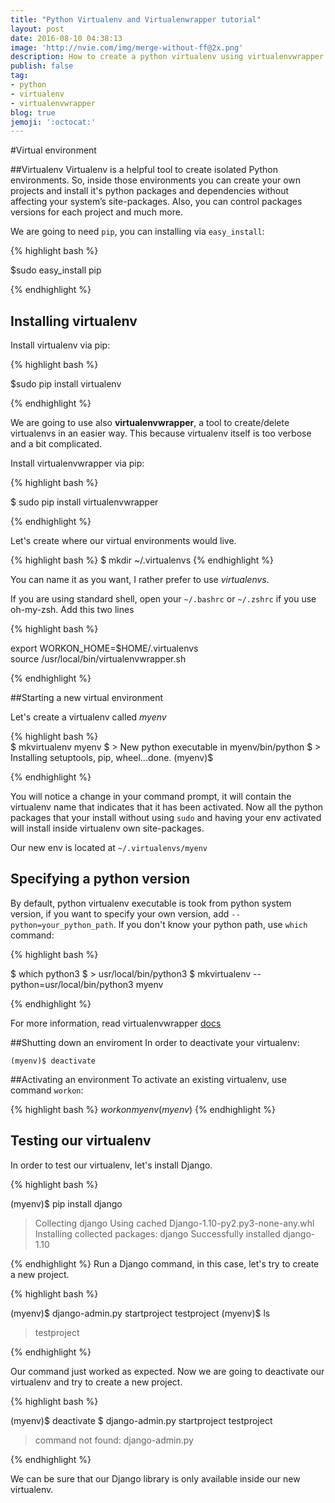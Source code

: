 ```yaml
---
title: "Python Virtualenv and Virtualenwrapper tutorial"
layout: post
date: 2016-08-10 04:38:13
image: 'http://nvie.com/img/merge-without-ff@2x.png'
description: How to create a python virtualenv using virtualenvwrapper
publish: false
tag:
- python
- virtualenv
- virtualenvwrapper
blog: true
jemoji: ':octocat:'
---
```


#Virtual environment

##Virtualenv
Virtualenv is a helpful tool to create isolated Python environments. So, inside those environments you can create your own projects and install it's python packages and dependencies without affecting your system’s site-packages. Also, you can control packages versions for each project and much more.

We are going to need `pip`, you can installing via `easy_install`:


{% highlight bash %}

$sudo easy_install pip

{% endhighlight %}  

## Installing virtualenv

Install virtualenv via pip:
 
{% highlight bash %}

$sudo  pip install virtualenv

{% endhighlight %}  

 
We are going to use also __virtualenvwrapper__, a tool to create/delete virtualenvs in an easier way. This  because virtualenv itself is too verbose and a bit complicated. 

Install virtualenvwrapper via pip:

{% highlight bash %}  

$ sudo pip install virtualenvwrapper

{% endhighlight %}  

Let's create where our virtual environments would live.

{% highlight bash %}
$ mkdir ~/.virtualenvs
{% endhighlight %}  

You can name it as you want, I rather prefer to use _virtualenvs_.

If you are using standard shell, open your  `~/.bashrc` or `~/.zshrc` if you use oh-my-zsh. Add this two lines

{% highlight bash %}

export WORKON_HOME=$HOME/.virtualenvs  
source /usr/local/bin/virtualenvwrapper.sh

{% endhighlight %}  

##Starting a new virtual environment

Let's create a virtualenv called _myenv_


{% highlight bash %}  
$ mkvirtualenv myenv
$ > New python executable in myenv/bin/python
$ > Installing setuptools, pip, wheel...done.
(myenv)$

{% endhighlight %}

You will notice a change in your command prompt, it will contain the virtualenv name that indicates that it has been activated.  Now all the python packages that your install without using `sudo` and having your env activated will install inside virtualenv own site-packages.
 

Our new env is located at `~/.virtualenvs/myenv`

## Specifying a python version 

By default, python virtualenv executable is took from python system version, if you want to specify your own version, add `--python=your_python_path`. If you don't know your python path, use `which` command: 

{% highlight bash %}

$ which python3
$ > usr/local/bin/python3
$ mkvirtualenv --python=usr/local/bin/python3 myenv

{% endhighlight %}


For more information, read virtualenvwrapper [docs](http://virtualenvwrapper.readthedocs.org/en/latest/index.html)

##Shutting down an enviroment
  In order to deactivate your virtualenv:
  
  `(myenv)$ deactivate`

##Activating an environment
To activate an existing virtualenv, use command `workon`:


{% highlight bash %}
$workon myenv
(myenv)$
{% endhighlight %}

## Testing our virtualenv

In order to test our virtualenv, let's install Django.

{% highlight bash %}

(myenv)$ pip install django
> Collecting django
>  Using cached Django-1.10-py2.py3-none-any.whl
> Installing collected packages: django
> Successfully installed django-1.10

{% endhighlight %}
Run a Django command, in this case, let's try to create a new project.

{% highlight bash %}

(myenv)$ django-admin.py startproject testproject
(myenv)$ ls
> testproject

{% endhighlight %}

Our command just worked as expected. Now we are going to deactivate our virtualenv and try to create a new project.

{% highlight bash %}

(myenv)$ deactivate
$ django-admin.py startproject testproject
> command not found: django-admin.py

{% endhighlight %}

We can be sure that our Django library is only available inside our new virtualenv.